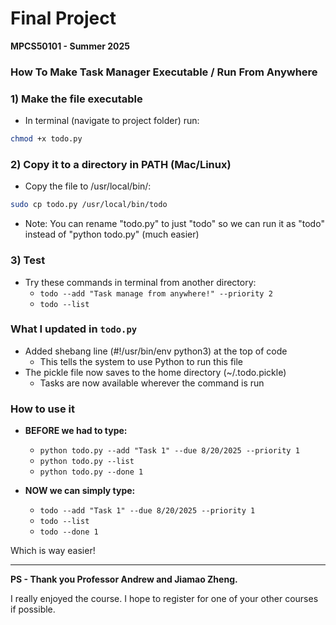 # Final Project 
**MPCS50101 - Summer 2025**


### How To Make Task Manager Executable / Run From Anywhere

### 1) Make the file executable

- In terminal (navigate to project folder) run:
```bash
chmod +x todo.py
``` 

### 2) Copy it to a directory in PATH (Mac/Linux)
- Copy the file to /usr/local/bin/:
```bash
sudo cp todo.py /usr/local/bin/todo
```
- Note: You can rename "todo.py" to just "todo" so we can run it as "todo" instead of "python todo.py" (much easier)

### 3) Test
- Try these commands in terminal from another directory:
    - `todo --add "Task manage from anywhere!" --priority 2`
    - `todo --list`


### What I updated in `todo.py`
- Added shebang line (#!/usr/bin/env python3) at the top of code
    - This tells the system to use Python to run this file
- The pickle file now saves to the home directory (~/.todo.pickle) 
    - Tasks are now available wherever the command is run

### How to use it
- **BEFORE we had to type:**
    - `python todo.py --add "Task 1" --due 8/20/2025 --priority 1`
    - `python todo.py --list`
    - `python todo.py --done 1`

- **NOW we can simply type:**
    - `todo --add "Task 1" --due 8/20/2025 --priority 1`
    - `todo --list`
    - `todo --done 1`

Which is way easier!

--- 

**PS - Thank you Professor Andrew and Jiamao Zheng.**

I really enjoyed the course. I hope to register for one of your other courses if possible.
